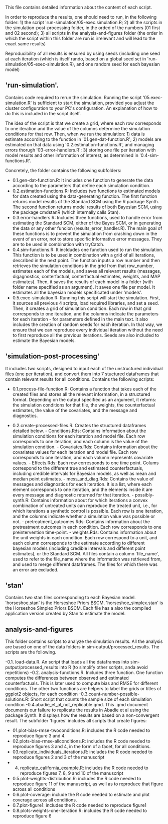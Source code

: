 This file contains detailed information about the content of each script.

In order to reproduce the results, one should need to run, in the following folder: 1) the script 'run-simulation/05-exec.simulation.R; 2) all the scripts in the simulation-post-processing folder, in the orded of the numbers (01 first and 02 second); 3) all scripts in the analysis-and-figures folder (the order in which the script within this folder are run is irrelevant and will lead to the exact same results)

Reproducibility of all results is ensured by using seeds (including one seed at each iteration (which is itself rando, based on a global seed set in 'run-simulation/05-exec-simulation.R), and one random seed for each bayesian model)

## 'run-simulation'. 

Contains code required to rerun the simulation. Running the script '05.exec-simulation.R' is sufficient to start the simulation, provided you adjust the cluster configuration to your PC's configuration. An explanation of how to do this is included in the script itself. 

The idea of the script is that we create a grid, where each row corresponds to one iteration and the value of the columns determine the simulation conditions for that row. Then, when we run the simulation: 1) data is estimate according to the function in '01.gen-dat-function.R'; 2) models are estimated on that data using '0.2.estimation-functions.R', and managing errors thorugh '03-error-handlers.R'; 3) storing one file per iteration with model results and other information of interest, as determined in '0.4-sim-functions.R'.

Concretely, the folder contains the following subfolders:
  - 0.1.gen-dat-function.R: It includes one function to generate the data according to the parameters that define each simulation condition.
  - 0.2.estimation-functions.R: Includes two functions to estimated models for data created using the data-generating function. The first function returns model results of the Standard SCM using the R package Synth. The second function returns model results of both Bayesian SCM, using the package cmdstanR (which internally calls Stan).
  - 0.3.error-handlers.R: Includes three functions, used to handle error from estimating the Standard SCM, either of the Bayes SCM, or in generating the data or any other funcion (results_error_handler.R). The main goal of these functions is to prevent the simulation from crashing down in the event of an error, not to store specific informative error messages. They are to be used in combination with tryCatch.
  - 0.4.sim-functions.R: It incldudes one function used to run the simulation. This function is to be used in combination with a grid of all iterations, described in the next point. The function inputs a row number and then retrieves the simulation conditions in the grid from that row_number, estimates each of the models, and saves all relevant results (messages, digagnostics, conterfactual, conterfactual estimates, weights, and MAP estimates). Then, it saves the results of each model in a folder (with folder name specified as an argument). It saves one file per model. It estimates all the bayesian models specificated under 'models'.
  - 0.5.exec-simulation.R: Running this script will start the simulation. First, it sources all previous 4 scripts, load required libraries, and set a seed. Then, it creates a grid of simulation condition. Each row in that grid corresponds to one iteration, and the columns indicate the parameters for each iteration - for parameters defined in the main text. It also includes the creation of random seeds for each iteration. In that way, we ensure that we can reproduce every individual iteration without the need to first reproduce all the previous iterations. Seeds are also included to estimate the Bayesian models.

## 'simulation-post-processing'

It includes two scripts, designed to input each of the unstructured individual files (one per iteration), and convert them into 7 stuctured dataframes that contain relevant results for all conditions. Contains the following scripts:

   - 0.1.process-file-function.R: Contains a function that takes each of the created files and stores all the relevant information, in a structured format. Depending on the output specified as an argument, it returns: the simulation conditions for that file, the weights, the counterfactual estimates, the value of the covariates, and the message and diagnostics. 

   - 0.2.create-processed-files.R: Creates the structured dataframes detailed below.
	- Conditions.Rds: Contains information about the simulation conditions for each iteration and model file. Each row corresponds to one iteration, and each column is the value of the simulation condition.
	- Covariates.Rds: Contains information about the covariates values for each iteration and model file.
Each row corresponds to one iteration, and each volumn represents covariate values.
	- Effects.Rds: Each row corresponds to one time point. Colums correspond to the different true and estimated counterfactuals, including credible intervals for Bayesian models, as well as mean and median point estimates.
	- mess_and_diag.Rds: Contains the value of messages and diagnostics for each iteration.
It is a list, where each element corresponds to one iteration, and the elements inside it are every message and diagnostic returned for that iteration.
	- possibly-synth.R: Contains information about for which iterations a convex combination of untreated units can reproduce the treated unit, i.e., for which iterations a synthetic control is possible. Each row is one iteration, and the columns indicate whether a simulation value was possible or not.
	- pretreatment_outcomes.Rds: Contains information about the pretreatment outcomes in each condition.
Each row corresponds to one preintervention time-point.
	- weights.Rds: Contains information about the unit weights in each condition. Each row correspond to a unit, and each column corresponds to the estimate according to different bayesian models (including credible intervals and different point estimates), or the Standard SCM.
All files contain a column 'file_name', used to refer to the file_name where the information was retrieved from, and used to merge different dataframes. The files for which there was an error are excluded.

## 'stan'

Contains two stan files corresponding to each Bayesian model. 'horseshoe.stan' is the Horseshoe Priors BSCM. 'horseshoe_simplex.stan' is the Horseshoe Simplex Priors BSCM. Each file has a also the compiled application version created by Stan to estimate the model.

## analysis-and-figures

This folder contains scripts to analyze the simulation results. All the analysis are based on one of the data folders in sim-output/processed_results. The scripts are the following.

  -0.1. load-data.R. An script that loads all the dataframes into sim-putput/processed_results into R (to simplify other scripts, anda avoid repetitions)
  -0.2. analysis-functions.R. Includes three function. One function computes the differences between observed and estimated counterfactuals. This is later used to compute bias and RMSE for different conditions. The other two functions are helpers to label the grids or titles of ggplot2 objects, for each condition
  -0.3.count-number-possible-solutions.R: Short script that counts the sample size of each simulation condition
  -0.4.abadie_et_al_not_replicable.qmd. This .qmd document documents our failure to replicate the results in Abadie et al using the package Synth. It displays how the results are based on a non-convergent result.
The subfolder 'figures' includes all scripts that create figures:
  - 01.plot-bias-rmse-twoconditions.R: includes the R code needed to reproduce figure 3 and 4.
  - 02.plots-bias-rmse-allconditions.R: includes the R code needed to reproduce figures 3 and 4, in the form of a facet, for all conditions.
  - 03.replicate_individuals_iterations.R: includes the R code needed to reproduce figures 2 and 3 of the manuscript
  - 04. replicate_california_example.R: includes the R code needed to reproduce figures 7, 8, 9 and 10 of the manuscript
  - 0.5.plot-weights-distribution.R: includes the R code needed to reproduce figure 11 of the manuscript, as well as to reproduce that figure across all conditions
  - 0.6.plot-coverage: include the R code needed to estimate and plot coverage across all conditions.
  - 0.7.plot-figure1: includes the R code needed to reproduce figure1
  - 0.8.plots-weights-one-iteration.R: includes the R code needed to reproduce figure 6
  
## 
